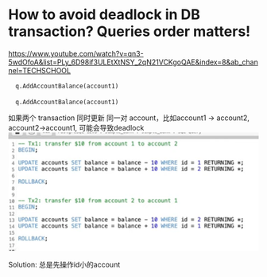 # How to avoid deadlock in DB transaction? Queries order matters!

https://www.youtube.com/watch?v=qn3-5wdOfoA&list=PLy_6D98if3ULEtXtNSY_2qN21VCKgoQAE&index=8&ab_channel=TECHSCHOOL


```
  q.AddAccountBalance(account1)

  q.AddAccountBalance(account1)
```
如果两个 transaction 同时更新 同一对 account，比如account1 -> account2, account2->account1, 可能会导致deadlock
![](./_images/deadlock2.png)


Solution:
总是先操作id小的account
